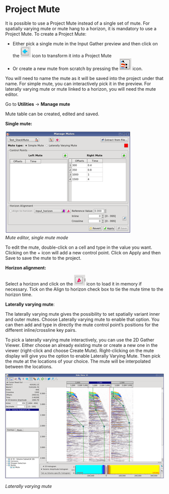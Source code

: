 # Project Mute

It is possible to use a Project Mute instead of a single set of mute. For spatially varying mute or mute hang to a horizon, it is mandatory to use a Project Mute. To create a Project Mute:

* Either pick a single mute in the Input Gather preview and then click on the ![](../../../.gitbook/assets/006_processing.png) icon to transform it into a Project Mute
* Or create a new mute from scratch by pressing the ![](../../../.gitbook/assets/007_processing.png) icon.

You will need to name the mute as it will be saved into the project under that name. For simple mute, you can interactively pick it in the preview. For laterally varying mute or mute linked to a horizon, you will need the mute editor.

Go to **Utilities** → **Manage mute**

Mute table can be created, edited and saved.

**Single mute:**

![](../../../.gitbook/assets/008_processing.PNG)  
_Mute editor, single mute mode_

To edit the mute, double-click on a cell and type in the value you want. Clicking on the + icon will add a new control point. Click on Apply and then Save to save the mute to the project.

**Horizon alignment:**

Select a horizon and click on the ![](../../../.gitbook/assets/009_processing.png) icon to load it in memory if necessary. Tick on the Align to horizon check box to tie the mute time to the horizon time.

**Laterally varying mute**:

The laterally varying mute gives the possibility to set spatially variant inner and outer mutes. Choose Laterally varying mute to enable that option. You can then add and type in directly the mute control point’s positions for the different inline/crossline key pairs.

To pick a laterally varying mute interactively, you can use the 2D Gather Viewer. Either choose an already existing mute or create a new one in the viewer \(right-click and choose Create Mute\). Right-clicking on the mute display will give you the option to enable Laterally Varying Mute. Then pick the mute at the locations of your choice. The mute will be interpolated between the locations.

![](../../../.gitbook/assets/010_processing.png)

_Laterally varying mute_

